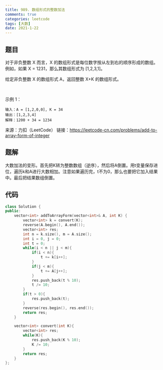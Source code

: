 ```yaml
---
title: 989. 数组形式的整数加法
comments: true
categories: leetcode
tags: [大数]
date: 2021-1-22
---
```


## 题目

对于非负整数 X 而言，X 的数组形式是每位数字按从左到右的顺序形成的数组。例如，如果 X = 1231，那么其数组形式为 [1,2,3,1]。

给定非负整数 X 的数组形式 A，返回整数 X+K 的数组形式。

 

示例 1：
```
输入：A = [1,2,0,0], K = 34
输出：[1,2,3,4]
解释：1200 + 34 = 1234
```
来源：力扣（LeetCode）
链接：https://leetcode-cn.com/problems/add-to-array-form-of-integer

## 题解
大数加法的变形。首先把K转为整数数组（逆序），然后将A倒置。用t变量保存进位，遍历k和A进行大数相加。注意如果遍历完，t不为0，那么也要把它加入结果中。最后把结果数组倒置。

## 代码
```cpp 
class Solution {
public:
    vector<int> addToArrayForm(vector<int>& A, int K) {
        vector<int> k = convert(K);
        reverse(A.begin(), A.end());
        vector<int> res;
        int n = k.size(), m = A.size();
        int i = 0, j = 0;
        int t = 0;
        while(i < n || j < m){
            if(i < n){
                t += k[i++];
            }
            if(j < m){
                t += A[j++];
            }
            res.push_back(t % 10);
            t /= 10;
        }
        if(t > 0){
            res.push_back(t);
        }
        reverse(res.begin(), res.end());
        return res;
    }

    vector<int> convert(int K){
        vector<int> res;
        while(K){
            res.push_back(K % 10);
            K /= 10;
        }
        return res;
    }
};
```